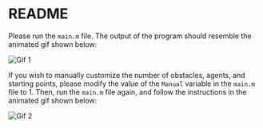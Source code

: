# README

Please run the `main.m` file. The output of the program should resemble the animated gif shown below:

![Gif 1](https://github.com/Winnie-Qi/Multi-Agents-Motion-Planning-and-Collision-Avoidance/gif1.gif)

If you wish to manually customize the number of obstacles, agents, and starting points, please modify the value of the `Manual` variable in the `main.m` file to 1. Then, run the `main.m` file again, and follow the instructions in the animated gif shown below:

![Gif 2](https://github.com/Winnie-Qi/Multi-Agents-Motion-Planning-and-Collision-Avoidance/gif2.gif)

